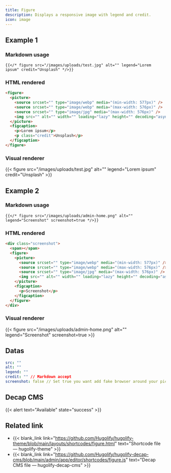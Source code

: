 ```yaml
---
title: Figure
description: Displays a responsive image with legend and credit.
icon: image
---
```


## Example 1

### Markdown usage

```go-html-template
{{</* figure src="/images/uploads/test.jpg" alt="" legend="Lorem ipsum" credit="Unsplash" */>}}
```

### HTML rendered

```html
<figure>
  <picture>
    <source srcset="" type="image/webp" media="(min-width: 577px)" />
    <source srcset="" type="image/webp" media="(max-width: 576px)" />
    <source srcset="" type="image/jpg" media="(max-width: 576px)" />
    <img src="" alt="" width="" loading="lazy" height="" decoding="async" />
  </picture>
  <figcaption>
    <p>Lorem ipsum</p>
    <p class="credit">Unsplash</p>
  </figcaption>
</figure>
```

### Visual renderer

{{< figure src="/images/uploads/test.jpg" alt="" legend="Lorem ipsum" credit="Unsplash" >}}

## Example 2

### Markdown usage

```go-html-template
{{</* figure src="/images/uploads/admin-home.png" alt="" legend="Screenshot" screenshot=true */>}}
```
### HTML rendered

```html
<div class="screenshot">
  <span></span>
  <figure>
    <picture>
      <source srcset="" type="image/webp" media="(min-width: 577px)" />
      <source srcset="" type="image/webp" media="(max-width: 576px)" />
      <source srcset="" type="image/jpg" media="(max-width: 576px)" />
      <img src="" alt="" width="" loading="lazy" height="" decoding="async" />
    </picture>
    <figcaption>
      <p>Screenshot</p>
    </figcaption>
  </figure>
</div>
```


### Visual renderer

{{< figure src="/images/uploads/admin-home.png" alt="" legend="Screenshot" screenshot=true >}}


## Datas

```yml
src: ""
alt: ""
legend: ""
credit: "" // Markdown accept
screenshot: false // Set true you want add fake browser around your picture (and linear filter compression)
```

## Decap CMS

{{< alert text="Available" state="success" >}}

## Related link

- {{< blank_link link="https://github.com/Hugolify/hugolify-theme/blob/main/layouts/shortcodes/figure.html" text="Shortcode file — hugolify-theme" >}}
- {{< blank_link link="https://github.com/Hugolify/hugolify-decap-cms/blob/main/admin/app/editor/shortcodes/figure.js" text="Decap CMS file — hugolify-decap-cms" >}}

